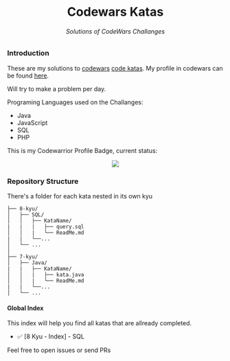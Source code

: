 <h1 align="center">Codewars Katas</h1>
<h6 align="center">
  Solutions of CodeWars Challanges
</h6>

<h3>Introduction</h3>

These are my solutions to [codewars](http://codewars.com) [code katas](https://en.wikipedia.org/wiki/Kata_(programming)). My profile in codewars can be found [here](https://www.codewars.com/users/andrefonsecacc). 

Will try to make a problem per day.  

Programing Languages used on the Challanges:

- Java
- JavaScript
- SQL
- PHP

This is my Codewarrior Profile Badge, current status: 

<p align="center">
<img align="center" src=https://www.codewars.com/users/andrefonsecacc/badges/large />
</p>
<h3> Repository Structure</h3>

There's a folder for each kata nested in its own kyu

```ascii
├── 8-kyu/
│   ├── SQL/
│   │   ├── KataName/
|   |   |   ├── query.sql
│   │   |   └── ReadMe.md
|   |   └──...
│   └── ...
│
├── 7-kyu/
│   ├── Java/
|   |   ├── KataName/
│   │   |   ├── kata.java
│   │   |   └── ReadMe.md
|   |   └──...
│   └── ...
```



#### Global Index
This index will help you find all katas that are allready completed.
- ✅ [8 Kyu - Index] - SQL 


Feel free to open issues or send PRs
